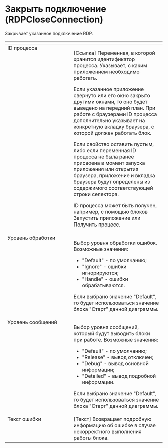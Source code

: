 # Закрыть подключение (RDPCloseConnection)

Закрывает указанное подключение RDP.

<table data-header-hidden><thead><tr><th width="240" valign="top"></th><th width="323" valign="top"></th></tr></thead><tbody><tr><td valign="top">ID процесса</td><td valign="top"><p>[Ссылка] Переменная, в которой хранится идентификатор процесса. Указывает, с каким приложением необходимо работать. </p><p></p><p>Если указанное приложение свернуто или его окно закрыто другими окнами, то оно будет выведено на передний план. При работе с браузерами ID процесса дополнительно указывает на конкретную вкладку браузера, с которой должен работать блок. </p><p></p><p>Если свойство оставить пустым, либо если переменная ID процесса не была ранее присвоена в момент запуска приложения или открытия браузера, приложение и вкладка браузера будут определены из содержимого соответствующей строки селектора. </p><p></p><p>ID процесса может быть получен, например, с помощью блоков Запустить приложение или Получить процесс.</p></td></tr><tr><td valign="top">Уровень обработки</td><td valign="top"><p>Выбор уровня обработки ошибок. Возможные значения: </p><ul><li>"Default" - по умолчанию; </li><li>"Ignore" - ошибки игнорируются; </li><li>"Handle" - ошибки обрабатываются. </li></ul><p>Если выбрано значение "Default", то будет использоваться значение блока "Старт" данной диаграммы.</p></td></tr><tr><td valign="top">Уровень сообщений</td><td valign="top"><p>Выбор уровня сообщений, который будут выводить блоки при работе. Возможные значения: </p><ul><li>"Default" - по умолчанию; </li><li>"Release" - вывод отключен; </li><li>"Debug" - вывод основной информации; </li><li>"Detailed" - вывод подробной информации. </li></ul><p>Если выбрано значение "Default", то будет использоваться значение блока "Старт" данной диаграммы.</p></td></tr><tr><td valign="top">Текст ошибки</td><td valign="top">[Текст] Возвращает подробную информацию об ошибке в случае некорректного выполнения работы блока.</td></tr></tbody></table>
